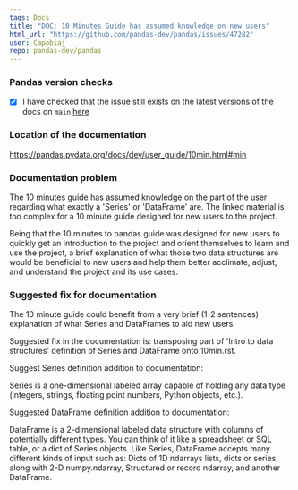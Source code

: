 ```yaml
---
tags: Docs
title: "DOC: 10 Minutes Guide has assumed knowledge on new users"
html_url: "https://github.com/pandas-dev/pandas/issues/47282"
user: Capobiaj
repo: pandas-dev/pandas
---
```


### Pandas version checks

- [X] I have checked that the issue still exists on the latest versions of the docs on `main` [here](https://pandas.pydata.org/docs/dev/)


### Location of the documentation

https://pandas.pydata.org/docs/dev/user_guide/10min.html#min

### Documentation problem

The 10 minutes guide has assumed knowledge on the part of the user regarding what exactly a 'Series' or 'DataFrame' are. The linked material is too complex for a 10 minute guide designed for new users to the project. 

Being that the 10 minutes to pandas guide was designed for new users to quickly get an introduction to the project and orient themselves to learn and use the project, a brief explanation of what those two data structures are would be beneficial to new users and help them better acclimate, adjust, and understand the project and its use cases.

### Suggested fix for documentation

The 10 minute guide could benefit from a very brief (1-2 sentences) explanation of what Series and DataFrames to aid new users.

Suggested fix in the documentation is: transposing part of 'Intro to data structures' definition of Series and DataFrame onto 10min.rst.

Suggest Series definition addition to documentation: 

Series is a one-dimensional labeled array capable of holding any data type (integers, strings, floating point numbers, Python objects, etc.).

Suggested DataFrame definition addition to documentation:

DataFrame is a 2-dimensional labeled data structure with columns of potentially different types. You can think of it like a spreadsheet or SQL table, or a dict of Series objects. Like Series, DataFrame accepts many different kinds of input such as: Dicts of 1D ndarrays lists, dicts or series, along with 2-D numpy.ndarray, Structured or record ndarray, and another DataFrame.


